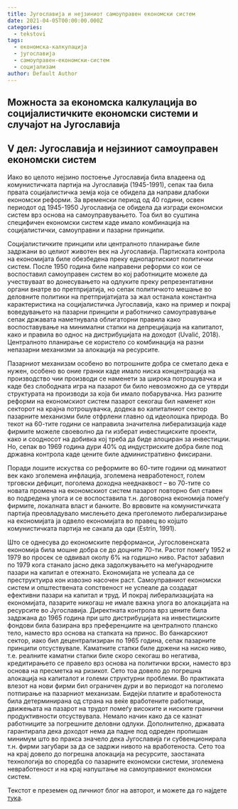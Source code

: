 ```yaml
---
title: Југославија и нејзиниот самоуправен економски систем
date: 2021-04-05T00:00:00.000Z
categories:
  - tekstovi
tags:
  - економска-калкулација
  - југославија
  - самоуправен-економски-систем
  - социјализам
author: Default Author
---
```


## Mожноста за економска калкулација во социјалистичките економски системи и случајот на Југославија

## V дел: Југославија и нејзиниот самоуправен економски систем

Иако во целото нејзино постоење Југославија била владеена од комунистичката партија на Југославија (1945-1991), сепак таа била првата социјалистичка земја која се обидела да направи длабоки економски реформи. За временски период од 40 години, освен периодот од 1945-1950 Југославија се обидела да изгради економски систем врз основа на самоуправувањето. Тоа бил во суштина специфичен економски систем каде имало комбинација на социјалистички, самоуправни и пазарни принципи.

Социјалистичките принципи или централното планирање биле задржани во целиот животен век на Југославија. Партиската контрола на економијата биле обезбедена преку еднопартискиот политички систем. После 1950 година биле направени реформи со кои се воспоставил самоуправен систем во кој работниците можеле да учествуваат во донесувањето на одлуките преку репрезентативни органи внатре во претпријатија, но сепак политичкото мешање во деловните политики на претпријатијата за жал останала константна карактеристика на социјалистичка Југославија, како на пример и покрај воведувањето на пазарни принципи и работничко самоуправување сепак државата наметнувала облигаторни правила како воспоставување на минимални стапки на депрецијација на капиталот, како и правила во однос на дистрибуцијата на доходот (Uvalić, 2018). Централното планирање се користело со комбинација на разни непазарни механизми за алокација на ресурсите.

Пазарниот механизам особено во потрошните добра се сметало дека е нужен, особено во оние гранки каде имало ниска концентрација на производство чии производи се наменети за широка потрошувачка и каде без слободната игра на пазарот би било невозможно да се утврди структурата на производи за која би имало побарувачка. Низ разните реформи на економскиот систем пазарот секогаш бил наменет кон секторот на крајна потрошувачка, додека во капиталниот сектор пазарните механизми биле отфрлени главно од идеолошка природа. Во текот на 60-тите години се направила значителна либерализација каде фирмите можеле своеволно да ги изберат инвестициските проекти, како и соодносот на добивка кој треба да биде алоциран за инвестиции. Но, сепак во 1969 година дури 40% од индустриските добра биле под државна контрола каде цените биле административно фиксирани.

Поради лошите искуства со реформите во 60-тите години од минатиот век како зголемена инфлација, зголемена невработеност, голем трговски дефицит, поголема доходна нееднаквост – во 70-тите со новата промена на економскиот систем пазарот повторно бил ставен во подредена улога и се воспоставила т.н. договорна економија помеѓу фирмите, локалната власт и банките. Во врвовите на комунистичката партија преовладувало мислењето дека преголемото либерализирање на економијата ја одвело економијата во правец во којшто комунистичката партија не сакала да оди (Estrin, 1991).

Што се однесува до економските перформанси, Југословенската економија била мошне добра се до доцните 70-ти. Растот помеѓу 1952 и 1979 во просек се одвивал околу 6% на годишно ниво. Растот забавил по 1979 кога станало јасно дека задолжувањето на меѓународните пазари на капитал е отежнато. Економијата не успеала да се преструктуира кон извозно насочен раст. Самоуправниот економски систем и општествената сопственост не успеале да создадат ефективни пазари на капитал и труд. И покрај либерализацијата на економијата, пазарите никогаш не имале важна улога во алокацијата на ресурсите во Југославија. Директната контрола врз цените била задржана до 1965 година при што дистрибуцијата на инвестициските фондови била базирана врз преференциите на централното планско тело, наместо врз основа на стапката на принос. Во банкарскиот сектор, иако бил децентрализиран по 1965 година, сепак пазарните принципи отсуствувале. Каматните стапки биле држени на ниско ниво, т.е. реалните каматни стапки биле скоро секогаш во негатива, кредитирањето се правело врз основа на политички врски, наместо врз основа на пресметка на ризикот. Сето тоа довело до погрешна алокација на капиталот и големи структурни проблеми. Во практиката влезот на нови фирми бил ограничен дури и во периодот на поголемо потпирање на пазарниот механизам. Бидејќи платите и вработеноста била детерминирана од страна на веќе вработените работници, движењата на пазарот на трудот помеѓу високите и ниските гранични продуктивности отсуствувала. Немало начин како да се казнат работниците за погрешните деловни одлуки. Дополнително, државата гарантирала дека доходот нема да падне под одреден пропишан минимум што во пракса значело дека Југославија ги субвенционирала т.н. фирми загубари за да се задржи нивото на вработеноста. Сето тоа на крај довело до погрешна алокација на ресурсите, заостаната технологија во споредба со пазарните економски системи, зголемена невработеност и на крај напуштање на самоуправниот економски систем.

Текстот е преземен од личниот блог на авторот, и можете да го најдете [тука](https://ilijav.substack.com/p/--b31?fbclid=IwAR1VfOrohOo_rfVF9xOtzvQ1uZAdCppvAZ015MMRlbCrNMq2O0qcA8BqeBw).
